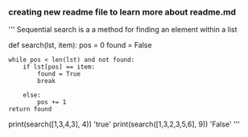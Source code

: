 ### creating new readme file to learn more about readme.md
'''
Sequential search is a a method for finding an element within a list

def search(lst, item):
    pos = 0
    found = False



    while pos < len(lst) and not found:
        if lst[pos] == item:
            found = True
            break

        else:
            pos += 1
    return found


print(search([1,3,4,3], 4))   'true'
print(search([1,3,2,3,5,6], 9))  'False' 
'''
